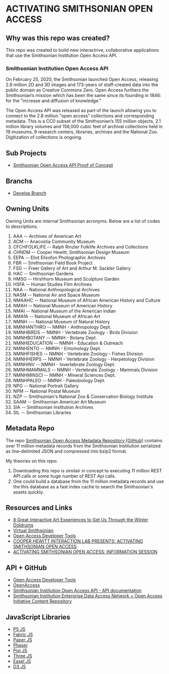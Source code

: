 # ACTIVATING SMITHSONIAN OPEN ACCESS

## Why was this repo was created?

This repo was created to build new interactrive, collaborative applications that use the Smithsonian Institution Open Access API.

### Smithsonian Institution Open Access API

On February 25, 2020, the Smithsonian launched Open Access, releasing 2.8 million 2D and 3D images and 173-years of staff-created data into the public domain as Creative Commons Zero. Open Access furthers the Smithsonian’s mission which has been the same since its founding in 1846: for the "increase and diffusion of knowledge."

The Open Access API was released as part of the launch allowing you to connect to the 2.8 million "open access” collections and corresponding metadata. This is a CC0 subset of the Smithsonian’s 155 million objects, 2.1 million library volumes and 156,000 cubic feet of archival collections held in 19 museums, 9 research centers, libraries, archives and the National Zoo. Digitization of collections is ongoing.


## Sub Projects

- [Smithsonian Open Access API Proof of Concept](./smith-api-poc/README.md)

## Branchs

- [Develop Branch](./DEVELOP.md)

## Owning Units

Owning Units are internal Smithsonian acronyms. Below are a list of codes to descriptions.

1. AAA -- Archives of American Art
1. ACM -- Anacostia Community Museum
1. CFCHFOLKLIFE -- Ralph Rinzler Folklife Archives and Collections
1. CHNDM -- Cooper Hewitt, Smithsonian Design Museum
1. EEPA -- Eliot Elisofon Photographic Archives
1. FBR -- Smithsonian Field Book Project
1. FSG -- Freer Gallery of Art and Arthur M. Sackler Gallery
1. HAC -- Smithsonian Gardens
1. HMSG -- Hirshhorn Museum and Sculpture Garden
1. HSFA -- Human Studies Film Archives
1. NAA -- National Anthropological Archives
1. NASM -- National Air and Space Museum
1. NMAAHC -- National Museum of African American History and Culture
1. NMAH -- National Museum of American History
1. NMAI -- National Museum of the American Indian
1. NMAfA -- National Museum of African Art
1. NMNH --- National Museum of Natural History
1. NMNHANTHRO -- NMNH - Anthropology Dept.
1. NMNHBIRDS -- NMNH - Vertebrate Zoology - Birds Division
1. NMNHBOTANY -- NMNH - Botany Dept.
1. NMNHEDUCATION -- NMNH - Education & Outreach
1. NMNHENTO -- NMNH - Entomology Dept.
1. NMNHFISHES -- NMNH - Vertebrate Zoology - Fishes Division
1. NMNHHERPS -- NMNH - Vertebrate Zoology - Herpetology Division
1. NMNHINV -- NMNH - Invertebrate Zoology Dept.
1. NMNHMAMMALS -- NMNH - Vertebrate Zoology - Mammals Division
1. NMNHMINSCI -- NMNH - Mineral Sciences Dept.
1. NMNHPALEO -- NMNH - Paleobiology Dept.
1. NPG -- National Portrait Gallery
1. NPM -- National Postal Museum
1. NZP -- Smithsonian's National Zoo & Conservation Biology Institute
1. SAAM -- Smithsonian American Art Museum
1. SIA -- Smithsonian Institution Archives
1. SIL -- Smithsonian Libraries

## Metadata Repo

The repo [Smithsonian Open Access Metadata Repository (GitHub)](https://github.com/Smithsonian/OpenAccess) contains over 11 million metadata records from the Smithsonian Institution serialized as line-delimited JSON and compressed into bzip2 format.

My theories on this repo:

1. Downloading this repo is similair in concept to executing 11 million REST API calls or some huge number of REST Api calls.
1. One could build a database from the 11 million metadata records and use the this database as a fast index cache to search the Smithsonian's assets quickly.


## Resources and Links

- [8 Great Interactive
Art Experiences
to Get Us Through
the Winter Doldrums](https://www.creativefuture.org/8-great-interactive-art-experiences/)
- [Virtual Smithsonian](https://www.si.edu/dashboard/virtual-smithsonian)
- [Open Access Developer Tools](https://www.si.edu/openaccess/devtools)
- [COOPER HEWITT INTERACTION LAB PRESENTS: ACTIVATING SMITHSONIAN OPEN ACCESS](https://www.cooperhewitt.org/activating-smithsonian-open-access/)
- [ACTIVATING SMITHSONIAN OPEN ACCESS: INFORMATION SESSION](https://www.eventbrite.com/e/activating-smithsonian-open-access-information-session-tickets-138341106975)

## API + GitHub

- [Open Access Developer Tools](https://www.si.edu/openaccess/devtools)
- [OpenAccess](https://github.com/Smithsonian/OpenAccess)
- [Smithsonian Institution Open Access API - API documentation](http://edan.si.edu/openaccess/apidocs/)
- [Smithsonian Institution Enterprise Data Access Network + Open Access Initiative Content Repository](http://edan.si.edu/openaccess/docs/)


## JavaScript Libraries

- [P5 JS](https://p5js.org/)
- [Fabric JS](http://fabricjs.com/)
- [Paper JS](http://paperjs.org/)
- [Phaser](https://phaser.io/)
- [Pixi JS](https://www.pixijs.com/)
- [Three JS](https://threejs.org/)
- [Easel JS](https://www.createjs.com/easeljs)
- [D3 JS](https://d3js.org/)
